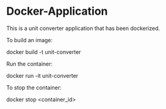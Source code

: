 # Docker-Application
This is a unit converter application that has been dockerized.

To build an image:

docker build -t unit-converter

Run the container:

docker run -it unit-converter

To stop the container:

docker stop <container_id>

